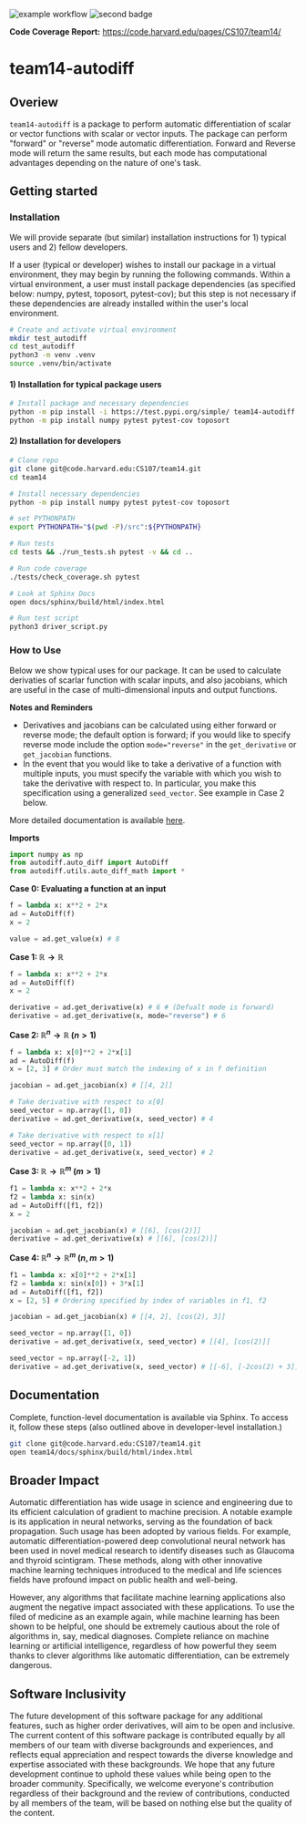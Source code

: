![example workflow](https://code.harvard.edu/CS107/team14/actions/workflows/test.yml/badge.svg)
![second badge](https://code.harvard.edu/CS107/team14/actions/workflows/code_coverage.yml/badge.svg)

**Code Coverage Report:** https://code.harvard.edu/pages/CS107/team14/

# team14-autodiff

## Overiew

`team14-autodiff` is a package to perform automatic differentiation of scalar or vector functions with scalar or vector inputs. The package can perform "forward" or "reverse" mode automatic differentiation. Forward and Reverse mode will return the same results, but each mode has computational advantages depending on the nature of one's task. 

## Getting started

### Installation

We will provide separate (but similar) installation instructions for 1) typical users and 2) fellow developers.

If a user (typical or developer) wishes to install our package in a virtual environment, they may begin by running the following commands. Within a virtual environment, a user must install package dependencies (as specified below: numpy, pytest, toposort, pytest-cov); but this step is not necessary if these dependencies are already installed within the user's local environment. 

```sh
# Create and activate virtual environment
mkdir test_autodiff
cd test_autodiff
python3 -m venv .venv
source .venv/bin/activate
```

#### 1) Installation for typical package users
```sh
# Install package and necessary dependencies
python -m pip install -i https://test.pypi.org/simple/ team14-autodiff
python -m pip install numpy pytest pytest-cov toposort
```

#### 2) Installation for developers
```sh
# Clone repo
git clone git@code.harvard.edu:CS107/team14.git
cd team14

# Install necessary dependencies
python -m pip install numpy pytest pytest-cov toposort

# set PYTHONPATH
export PYTHONPATH="$(pwd -P)/src":${PYTHONPATH}

# Run tests
cd tests && ./run_tests.sh pytest -v && cd ..

# Run code coverage
./tests/check_coverage.sh pytest

# Look at Sphinx Docs
open docs/sphinx/build/html/index.html 

# Run test script
python3 driver_script.py
```

### How to Use

Below we show typical uses for our package. It can be used to calculate derivaties of scarlar function with scalar inputs, and also jacobians, which are useful in the case of multi-dimensional inputs and output functions.

**Notes and Reminders**

 - Derivatives and jacobians can be calculated using either forward or reverse mode; the default option is forward; if you would like to specify reverse mode include the option `mode="reverse"` in the `get_derivative` or  `get_jacobian` functions.
 - In the event that you would like to take a derivative of a function with multiple inputs, you must specify the variable with which you wish to take the derivative with respect to. In particular, you make this specification using a generalized `seed_vector`. See example in Case 2 below. 

More detailed documentation is available [here](https://code.harvard.edu/CS107/team14/blob/a317cdad86199a2ba208187f3bd9e13f92d4f555/docs/documentation.md). 

**Imports**
```python
import numpy as np
from autodiff.auto_diff import AutoDiff
from autodiff.utils.auto_diff_math import *
```

**Case 0: Evaluating a function at an input**
```python
f = lambda x: x**2 + 2*x
ad = AutoDiff(f)
x = 2

value = ad.get_value(x) # 8
```

**Case 1: $\mathbb{R} \rightarrow \mathbb{R}$**
```python
f = lambda x: x**2 + 2*x
ad = AutoDiff(f)
x = 2

derivative = ad.get_derivative(x) # 6 # (Defualt mode is forward)
derivative = ad.get_derivative(x, mode="reverse") # 6
```

**Case 2: $\mathbb{R}^n \rightarrow \mathbb{R}$ ($n \gt 1$)**
```python
f = lambda x: x[0]**2 + 2*x[1]
ad = AutoDiff(f)
x = [2, 3] # Order must match the indexing of x in f definition

jacobian = ad.get_jacobian(x) # [[4, 2]]

# Take derivative with respect to x[0]
seed_vector = np.array([1, 0])
derivative = ad.get_derivative(x, seed_vector) # 4

# Take derivative with respect to x[1]
seed_vector = np.array([0, 1])
derivative = ad.get_derivative(x, seed_vector) # 2
```

**Case 3: $\mathbb{R} \rightarrow \mathbb{R}^m$ ($m \gt 1$)**
```python
f1 = lambda x: x**2 + 2*x
f2 = lambda x: sin(x)
ad = AutoDiff([f1, f2])
x = 2

jacobian = ad.get_jacobian(x) # [[6], [cos(2)]]
derivative = ad.get_derivative(x) # [[6], [cos(2)]]
``` 

**Case 4: $\mathbb{R}^n \rightarrow \mathbb{R}^m$ ($n, m \gt 1$)**
```python
f1 = lambda x: x[0]**2 + 2*x[1]
f2 = lambda x: sin(x[0]) + 3*x[1]
ad = AutoDiff([f1, f2])
x = [2, 5] # Ordering specified by index of variables in f1, f2

jacobian = ad.get_jacobian(x) # [[4, 2], [cos(2), 3]]

seed_vector = np.array([1, 0])
derivative = ad.get_derivative(x, seed_vector) # [[4], [cos(2)]]

seed_vector = np.array([-2, 1])
derivative = ad.get_derivative(x, seed_vector) # [[-6], [-2cos(2) + 3]]
```

## Documentation
Complete, function-level documentation is available via Sphinx. To access it, follow these steps (also outlined above in developer-level installation.)

```sh
git clone git@code.harvard.edu:CS107/team14.git
open team14/docs/sphinx/build/html/index.html 
```

## Broader Impact

Automatic differentiation has wide usage in science and engineering due to its efficient calculation of gradient to machine precision. A notable example is its application in neural networks, serving as the foundation of back propagation. Such usage has been adopted by various fields. For example, automatic differentiation-powered deep convolutional neural network has been used in novel medical research to identify diseases such as Glaucoma and thyroid scintigram. These methods, along with other innovative machine learning techniques introduced to the medical and life sciences fields have profound impact on public health and well-being.

However, any algorithms that facilitate machine learning applications also augment the negative impact associated with these applications. To use the filed of medicine as an example again, while machine learning has been shown to be helpful, one should be extremely cautious about the role of algorithms in, say, medical diagnoses. Complete reliance on machine learning or artificial intelligence, regardless of how powerful they seem thanks to clever algorithms like automatic differentiation, can be extremely dangerous. 

## Software Inclusivity

The future development of this software package for any additional features, such as higher order derivatives, will aim to be open and inclusive. The current content of this software package is contributed equally by all members of our team with diverse backgrounds and experiences, and reflects equal appreciation and respect towards the diverse knowledge and expertise associated with these backgrounds. We hope that any future development continue to uphold these values while being open to the broader community. Specifically, we welcome everyone's contribution regardless of their background and the review of contributions, conducted by all members of the team, will be based on nothing else but the quality of the content. 
